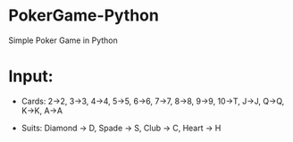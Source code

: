 # PokerGame-Python
Simple Poker Game in Python


# Input:
* Cards:
  2->2, 3->3, 4->4, 5->5, 6->6, 7->7, 8->8, 9->9, 10->T, J->J, Q->Q, K->K, A->A
  
* Suits:
  Diamond -> D, Spade -> S, Club -> C, Heart -> H 
